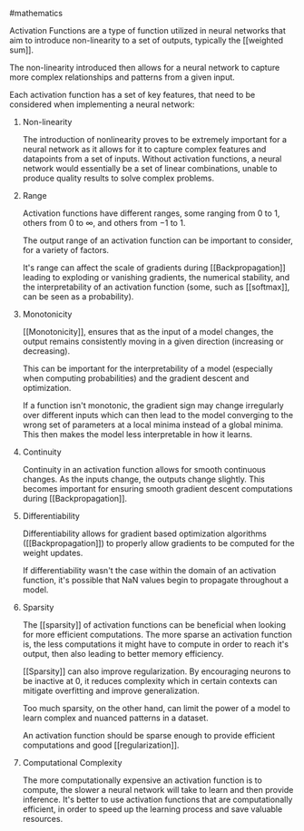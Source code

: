 #mathematics 

Activation Functions are a type of function utilized in neural networks that aim to introduce non-linearity to a set of outputs, typically the [[weighted sum]]. 

The non-linearity introduced then allows for a neural network to capture more complex relationships and patterns from a given input.

Each activation function has a set of key features, that need to be considered when implementing a neural network:

1. Non-linearity

	The introduction of nonlinearity proves to be extremely important for a neural network as it allows for it to capture complex features and datapoints from a set of inputs. Without activation functions, a neural network would essentially be a set of linear combinations, unable to produce quality results to solve complex problems.

2. Range

	Activation functions have different ranges, some ranging from $0$ to $1$, others from $0$ to $\infty$, and others from $-1$ to $1$. 
	
	The output range of an activation function can be important to consider, for a variety of factors. 
	
	It's range can affect the scale of gradients during [[Backpropagation]] leading to exploding or vanishing gradients, the numerical stability, and the interpretability of an activation function (some, such as [[softmax]], can be seen as a probability).

3. Monotonicity

	[[Monotonicity]], ensures that as the input of a model changes, the output remains consistently moving in a given direction (increasing or decreasing). 
	
	This can be important for the interpretability of a model (especially when computing probabilities) and the gradient descent and optimization.

	If a function isn't monotonic, the gradient sign may change irregularly over different inputs which can then lead to the model converging to the wrong set of parameters at a local minima instead of a global minima. This then makes the model less interpretable in how it learns.

4. Continuity

	Continuity in an activation function allows for smooth continuous changes. As the inputs change, the outputs change slightly. This becomes important for ensuring smooth gradient descent computations during [[Backpropagation]].

5. Differentiability

	Differentiability allows for gradient based optimization algorithms ([[Backpropagation]]) to properly allow gradients to be computed for the weight updates. 

	If differentiability wasn't the case within the domain of an activation function, it's possible that NaN values begin to propagate throughout a model.

6. Sparsity

	The [[sparsity]] of activation functions can be beneficial when looking for more efficient computations. The more sparse an activation function is, the less computations it might have to compute in order to reach it's output, then also leading to better memory efficiency.

	[[Sparsity]] can also improve regularization. By encouraging neurons to be inactive at $0$, it reduces complexity which in certain contexts can mitigate overfitting and improve generalization.

	Too much sparsity, on the other hand, can limit the power of a model to learn complex and nuanced patterns in a dataset. 

	An activation function should be sparse enough to provide efficient computations and good [[regularization]].


7. Computational Complexity

	The more computationally expensive an activation function is to compute, the slower a neural network will take to learn and then provide inference. It's better to use activation functions that are computationally efficient, in order to speed up the learning process and save valuable resources.